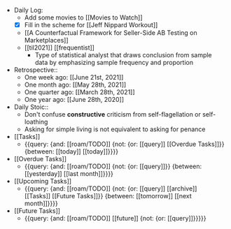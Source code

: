 - Daily Log:
    - Add some movies to [[Movies to Watch]]
    - [x] Fill in the scheme for [[Jeff Nippard Workout]]
    - [[A Counterfactual Framework for Seller-Side AB Testing on Marketplaces]]
    - [[til2021]] [[frequentist]]
        - Type of statistical analyst that draws conclusion from sample data by emphasizing sample frequency and proportion
- Retrospective::
    - One week ago: [[June 21st, 2021]]
    - One month ago: [[May 28th, 2021]]
    - One quarter ago: [[March 28th, 2021]]
    - One year ago: [[June 28th, 2020]]
- Daily Stoic::
    - Don't confuse __constructive__ criticism from self-flagellation or self-loathing
    - Asking for simple living is not equivalent to asking for penance 
- [[Tasks]]
    - {{query: {and: [[roam/TODO]] {not: {or: [[query]] [[Overdue Tasks]]}} {between: [[today]] [[today]]}}}}
- [[Overdue Tasks]]
    - {{query: {and: [[roam/TODO]] {not: {or: [[query]]}} {between: [[yesterday]] [[last month]]}}}}
- [[Upcoming Tasks]]
    - {{query: {and: [[roam/TODO]] {not: {or: [[query]] [[archive]] [[Tasks]] [[Future Tasks]]}} {between: [[tomorrow]] [[next month]]}}}}
- [[Future Tasks]]
    - {{query: {and: [[roam/TODO]] [[future]] {not: {or: [[query]]}}}}}
